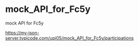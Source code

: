 # mock_API_for_Fc5y
mock API for Fc5y

https://my-json-server.typicode.com/upi05/mock_API_for_Fc5y/participations
